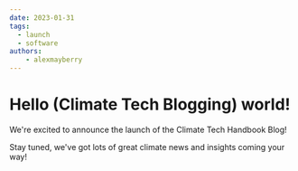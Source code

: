 ```yaml
---
date: 2023-01-31
tags:
  - launch
  - software
authors:
    - alexmayberry
---
```


# Hello (Climate Tech Blogging) world!

We're excited to announce the launch of the Climate Tech Handbook Blog!

<!-- more -->

Stay tuned, we've got lots of great climate news and insights coming your way!